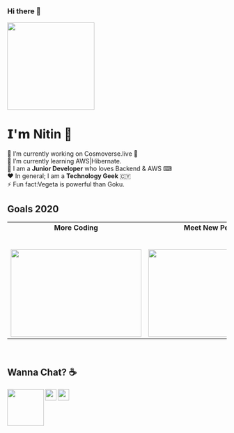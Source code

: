 ### Hi there 👋

<!--
**ng29/ng29** is a ✨ _special_ ✨ repository because its `README.md` (this file) appears on your GitHub profile.

Here are some ideas to get you started:

- 🔭 I’m currently working on Cosmoverse.live
- 🌱 I’m currently learning AWS along with Hibernate.
- 👯 I’m looking to collaborate on ...
- 🤔 I’m looking for help with ...
- 💬 Ask me about ...
- 😄 Pronouns: ...
-->


<p>
  <img src="https://media.giphy.com/media/bcKmIWkUMCjVm/giphy.gif" width="200px"></p>

  # 𝗜'𝗺 Nitin 🦄

🔭 I’m currently working on Cosmoverse.live 🚀 <br>
🌱 I’m currently learning AWS|Hibernate. <br>
🚀 I am a **Junior Developer** who loves Backend & AWS ⌨ <br>
❤ In general; I am a **Technology Geek**  🇨🇾 <br>
⚡ Fun fact:Vegeta is powerful than Goku.<br>


## Goals 2020

<table>
  <tbody>
    <tr valign="top">
      <td width="20%" align="center">
        <span><strong>More Coding</strong></span><br><br><br>
        <img height="200px" src="https://media.giphy.com/media/fAnzw6YK33jMwzp5wp/giphy.gif" width="300px">
      </td>
      <td width="20%" align="center">
        <span><strong>Meet New People</strong></span><br><br><br>
        <img height="200px" src="https://media.giphy.com/media/3o7abBphHJngINCHio/giphy.gif" width="300px">
      </td>
      <td width="20%" align="center">
        <span><strong>Watching Anime</strong></span><br><br><br>
        <img height="200px" src="https://media2.giphy.com/media/8H38N3BvDUzkc/giphy.gif?cid=ecf05e47dohg9yexygcvs7ztofx1sdhqxlzjyu485nf5fncj&rid=giphy.gif" width="300px">
      </td>
      </tbody>
</table>

<br>

## Wanna Chat? ☕

  <a href="https://www.linkedin.com/in/ng2906/">
    <img align="left" width="84px" src="https://cdn.svgporn.com/logos/linkedin.svg" />
  </a>
  <a href="https://twitter.com/n_g_29">
    <img align="left" width="26px" src="https://cdn.svgporn.com/logos/twitter.svg" />
  </a>
  <a href="mailto:nitingupta2906@gmail.com">
    <img align="left" width="26px" src="https://cdn.svgporn.com/logos/google-gmail.svg" />
  </a>


